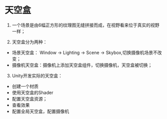 
# 天空盒

1. 一个场景是由6幅正方形的纹理图无缝拼接而成，在视野看来位于真实的视野一样；

2. 天空盒分为两种：
- 场景天空盒：  Window -> Lighting -> Scene -> Skybox,切换摄像机场景不改变；
- 摄像机天空盒：摄像机上添加天空盒组件，切换摄像机，天空盒被切换； 
  
3. Unity开发实际的天空盒：
- 创建一个材质
- 使用天空盒的Shader
- 配置天空盒资源；
- 查看效果
- 配置全局天空盒，配置摄像机